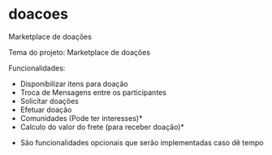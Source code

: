 # doacoes
Marketplace de doações


Tema do projeto: Marketplace de doações

Funcionalidades: 
- Disponibilizar itens para doação
- Troca de Mensagens entre os participantes
- Solicitar doações
- Efetuar doação
- Comunidades (Pode ter interesses)*
- Calculo do valor do frete (para receber doação)*

* São funcionalidades opcionais que serão implementadas caso dê tempo
